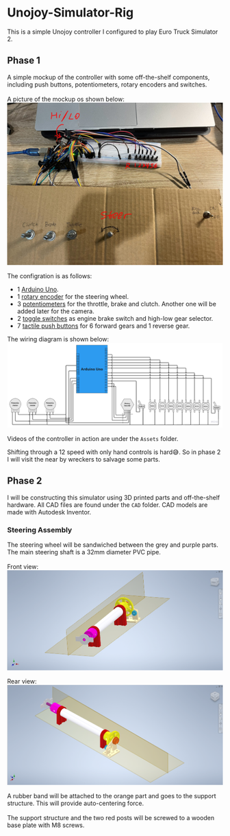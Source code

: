 # Unojoy-Simulator-Rig
This is a simple Unojoy controller I configured to play Euro Truck Simulator 2.
## Phase 1
A simple mockup of the controller with some off-the-shelf components, including push buttons, potentiometers, rotary encoders and switches. \
\
A picture of the mockup os shown below:
![Mockup](Assets/dashboard.jpg)

The configration is as follows:
* 1 [Arduino Uno](https://surplustronics.co.nz/products/7014-arduino-uno-r3-clone-with-usb-cable).
* 1 [rotary encoder](https://surplustronics.co.nz/products/10776-rotary-encoder-module) for the steering wheel.
* 3 [potentiometers](https://surplustronics.co.nz/products/1686-10k-ohm-linear-potentiometer-) for the throttle, brake and clutch. Another one will be added later for the camera.
* 2 [toggle switches](https://surplustronics.co.nz/products/4314-switch-toggle-on-on-spdt-3-pins-panel-mount) as engine brake switch and high-low gear selector.
* 7 [tactile push buttons](https://surplustronics.co.nz/products/2159-switch-tact-push-button-momentary) for 6 forward gears and 1 reverse gear.

The wiring diagram is shown below:
![Wiring diagram](Assets/image.png)

Videos of the controller in action are under the `Assets` folder.

Shifting through a 12 speed with only hand controls is hard😅. So in phase 2 I will visit the near by wreckers to salvage some parts.

## Phase 2
I will be constructing this simulator using 3D printed parts and off-the-shelf hardware. All CAD files are found under the `CAD` folder. CAD models are made with Autodesk Inventor.
### Steering Assembly
The steering wheel will be sandwiched between the grey and purple parts. The main steering shaft is a 32mm diameter PVC pipe.\
\
Front view:
![Steering front](Assets/steering%20CAD%20front.png)

Rear view:
![Steering rear](Assets/steering%20CAD%20rear.png)

A rubber band will be attached to the orange part and goes to the support structure. This will provide auto-centering force.\
\
The support structure and the two red posts will be screwed to a wooden base plate with M8 screws.